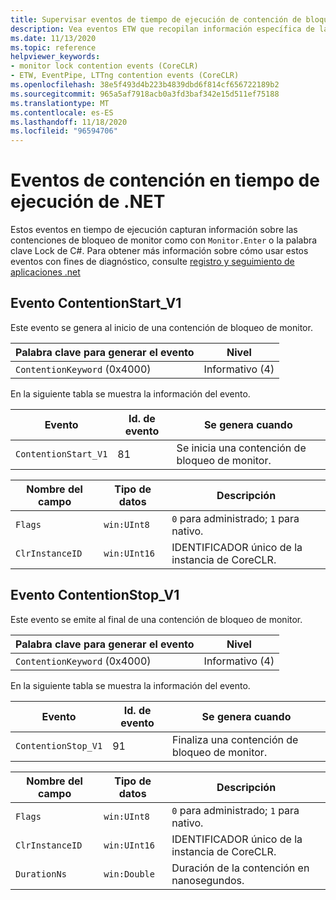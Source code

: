 ```yaml
---
title: Supervisar eventos de tiempo de ejecución de contención de bloqueo
description: Vea eventos ETW que recopilan información específica de las contenciones de bloqueo del monitor.
ms.date: 11/13/2020
ms.topic: reference
helpviewer_keywords:
- monitor lock contention events (CoreCLR)
- ETW, EventPipe, LTTng contention events (CoreCLR)
ms.openlocfilehash: 38e5f493d4b223b4839dbd6f814cf656722189b2
ms.sourcegitcommit: 965a5af7918acb0a3fd3baf342e15d511ef75188
ms.translationtype: MT
ms.contentlocale: es-ES
ms.lasthandoff: 11/18/2020
ms.locfileid: "96594706"
---
```

# <a name="net-runtime-contention-events"></a>Eventos de contención en tiempo de ejecución de .NET

Estos eventos en tiempo de ejecución capturan información sobre las contenciones de bloqueo de monitor como con `Monitor.Enter` o la palabra clave Lock de C#. Para obtener más información sobre cómo usar estos eventos con fines de diagnóstico, consulte [registro y seguimiento de aplicaciones .net](../../core/diagnostics/logging-tracing.md)

## <a name="contentionstart_v1-event"></a>Evento ContentionStart_V1

Este evento se genera al inicio de una contención de bloqueo de monitor.

|Palabra clave para generar el evento|Nivel|
|-----------------------------------|-----------|
|`ContentionKeyword` (0x4000)|Informativo (4)|

 En la siguiente tabla se muestra la información del evento.

|Evento|Id. de evento|Se genera cuando|
|-----------|--------------|-----------------|
|`ContentionStart_V1`|81|Se inicia una contención de bloqueo de monitor.|

|Nombre del campo|Tipo de datos|Descripción|
|----------------|---------------|-----------------|
|`Flags`|`win:UInt8`|`0` para administrado; `1` para nativo.|
|`ClrInstanceID`|`win:UInt16`|IDENTIFICADOR único de la instancia de CoreCLR.|

## <a name="contentionstop_v1-event"></a>Evento ContentionStop_V1

Este evento se emite al final de una contención de bloqueo de monitor.

|Palabra clave para generar el evento|Nivel|
|-----------------------------------|-----------|
|`ContentionKeyword` (0x4000)|Informativo (4)|

 En la siguiente tabla se muestra la información del evento.

|Evento|Id. de evento|Se genera cuando|
|-----------|--------------|-----------------|
|`ContentionStop_V1`|91|Finaliza una contención de bloqueo de monitor.|

|Nombre del campo|Tipo de datos|Descripción|
|----------------|---------------|-----------------|
|`Flags`|`win:UInt8`|`0` para administrado; `1` para nativo.|
|`ClrInstanceID`|`win:UInt16`|IDENTIFICADOR único de la instancia de CoreCLR.|
|`DurationNs`|`win:Double`|Duración de la contención en nanosegundos.|
